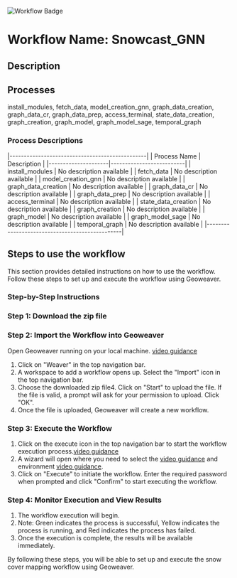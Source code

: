![Workflow Badge](https://img.shields.io/badge/Workflow-Snowcast_GNN-blue.svg)

# Workflow Name: Snowcast_GNN

## Description


## Processes
install_modules, fetch_data, model_creation_gnn, graph_data_creation, graph_data_cr, graph_data_prep, access_terminal, state_data_creation, graph_creation, graph_model, graph_model_sage, temporal_graph

### Process Descriptions
|------------------------------------------------|
| Process Name        | Description              |
|---------------------|--------------------------|
| install_modules     | No description available |
| fetch_data          | No description available |
| model_creation_gnn  | No description available |
| graph_data_creation | No description available |
| graph_data_cr       | No description available |
| graph_data_prep     | No description available |
| access_terminal     | No description available |
| state_data_creation | No description available |
| graph_creation      | No description available |
| graph_model         | No description available |
| graph_model_sage    | No description available |
| temporal_graph      | No description available |
|------------------------------------------------|


## Steps to use the workflow

This section provides detailed instructions on how to use the workflow. Follow these steps to set up and execute the workflow using Geoweaver.

### Step-by-Step Instructions

### Step 1: Download the zip file
### Step 2: Import the Workflow into Geoweaver
Open Geoweaver running on your local machine. [video guidance](https://youtu.be/jUd1dzi18EQ)
1. Click on "Weaver" in the top navigation bar.
2. A workspace to add a workflow opens up. Select the "Import" icon in the top navigation bar.
3. Choose the downloaded zip file4. Click on "Start" to upload the file. If the file is valid, a prompt will ask for your permission to upload. Click "OK".
5. Once the file is uploaded, Geoweaver will create a new workflow.

### Step 3: Execute the Workflow
1. Click on the execute icon in the top navigation bar to start the workflow execution process.[video guidance](https://youtu.be/PJcMNR00QoE)
2. A wizard will open where you need to select the [video guidance](https://youtu.be/KYiEHI0rn_o) and environment [video guidance](https://www.youtube.com/watch?v=H66AVoBBaHs).
3. Click on "Execute" to initiate the workflow. Enter the required password when prompted and click "Confirm" to start executing the workflow.

### Step 4: Monitor Execution and View Results
1. The workflow execution will begin.
2. Note: Green indicates the process is successful, Yellow indicates the process is running, and Red indicates the process has failed.
3. Once the execution is complete, the results will be available immediately.

By following these steps, you will be able to set up and execute the snow cover mapping workflow using Geoweaver.

